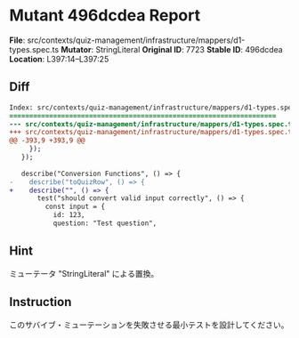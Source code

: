 # Mutant 496dcdea Report

**File**: src/contexts/quiz-management/infrastructure/mappers/d1-types.spec.ts
**Mutator**: StringLiteral
**Original ID**: 7723
**Stable ID**: 496dcdea
**Location**: L397:14–L397:25

## Diff

```diff
Index: src/contexts/quiz-management/infrastructure/mappers/d1-types.spec.ts
===================================================================
--- src/contexts/quiz-management/infrastructure/mappers/d1-types.spec.ts	original
+++ src/contexts/quiz-management/infrastructure/mappers/d1-types.spec.ts	mutated #7723
@@ -393,9 +393,9 @@
     });
   });
 
   describe("Conversion Functions", () => {
-    describe("toQuizRow", () => {
+    describe("", () => {
       test("should convert valid input correctly", () => {
         const input = {
           id: 123,
           question: "Test question",
```

## Hint

ミューテータ "StringLiteral" による置換。

## Instruction

このサバイブ・ミューテーションを失敗させる最小テストを設計してください。
